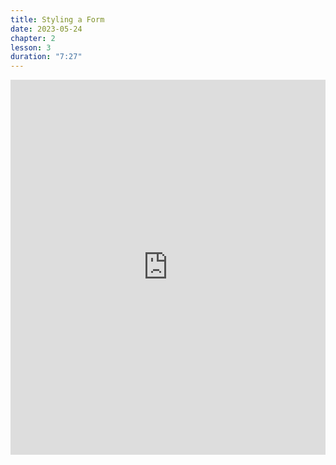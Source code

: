 ```yaml
---
title: Styling a Form
date: 2023-05-24
chapter: 2
lesson: 3
duration: "7:27"
---
```

<iframe width="100%" height="600" src="https://www.youtube.com/embed/ihhDAwWO_bg" title="Styling a Form" frameborder="0" allow="accelerometer; autoplay; clipboard-write; encrypted-media; gyroscope; picture-in-picture" allowfullscreen></iframe>

